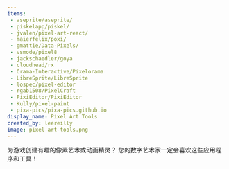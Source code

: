 ```yaml
---
items:
 - aseprite/aseprite/
 - piskelapp/piskel/
 - jvalen/pixel-art-react/
 - maierfelix/poxi/
 - gmattie/Data-Pixels/
 - vsmode/pixel8
 - jackschaedler/goya
 - cloudhead/rx
 - Orama-Interactive/Pixelorama
 - LibreSprite/LibreSprite
 - lospec/pixel-editor
 - rgab1508/PixelCraft
 - PixiEditor/PixiEditor
 - Kully/pixel-paint
 - pixa-pics/pixa-pics.github.io
display_name: Pixel Art Tools
created_by: leereilly
image: pixel-art-tools.png
---
```

为游戏创建有趣的像素艺术或动画精灵？ 您的数字艺术家一定会喜欢这些应用程序和工具！